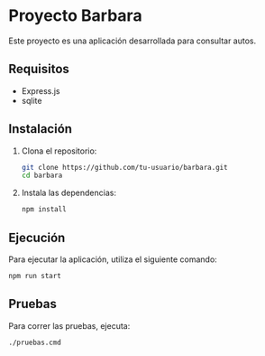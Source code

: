 # Proyecto Barbara

Este proyecto es una aplicación desarrollada para consultar autos.

## Requisitos

- Express.js
- sqlite

## Instalación

1. Clona el repositorio:
	```bash
	git clone https://github.com/tu-usuario/barbara.git
	cd barbara
	```
2. Instala las dependencias:
	```bash
	npm install
	```

## Ejecución

Para ejecutar la aplicación, utiliza el siguiente comando:

```bash
npm run start
```

## Pruebas

Para correr las pruebas, ejecuta:

```bash
./pruebas.cmd
```
